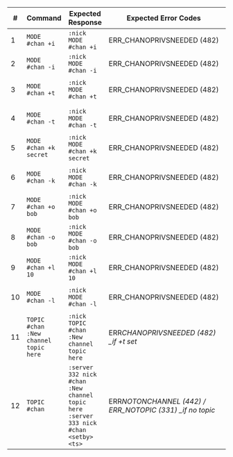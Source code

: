| #   | Command                               | Expected Response                                                                         | Expected Error Codes                                      | Actual Response                                                                                         | Pass/Fail | Comments                                                |
| --- | ------------------------------------- | ----------------------------------------------------------------------------------------- | --------------------------------------------------------- | ------------------------------------------------------------------------------------------------------- | --------- | ------------------------------------------------------- |
| 1   | `MODE #chan +i`                       | `:nick MODE #chan +i`                                                                     | ERR_CHANOPRIVSNEEDED (482)                                | `:u1!~u1@127.0.0.1 MODE #chan +i`                                                                       | Pass      | Invite‑only set successfully                            |
| 2   | `MODE #chan -i`                       | `:nick MODE #chan -i`                                                                     | ERR_CHANOPRIVSNEEDED (482)                                | `:u1!~u1@127.0.0.1 MODE #chan -i`                                                                       | Pass      | Invite‑only removed; broadcast to both                  |
| 3   | `MODE #chan +t`                       | `:nick MODE #chan +t`                                                                     | ERR_CHANOPRIVSNEEDED (482)                                | `:ft_irc 472 u1 t :is unknown mode char to me`                                                          | Fail      | ‘t’ treated as unknown; should enforce operator‑only    |
| 4   | `MODE #chan -t`                       | `:nick MODE #chan -t`                                                                     | ERR_CHANOPRIVSNEEDED (482)                                | `:ft_irc 472 u1 t :is unknown mode char to me`                                                          | Fail      | ‘t’ treated as unknown; should remove mode or error 482 |
| 5   | `MODE #chan +k secret`                | `:nick MODE #chan +k secret`                                                              | ERR_CHANOPRIVSNEEDED (482)                                | `:ft_irc 472 u1 k :is unknown mode char to me`                                                          | Fail      | ‘k’ not implemented (ERR_UNKNOWNMODE)                   |
| 6   | `MODE #chan -k`                       | `:nick MODE #chan -k`                                                                     | ERR_CHANOPRIVSNEEDED (482)                                | `:ft_irc 472 u1 k :is unknown mode char to me`                                                          | Fail      | Key‑removal not implemented (ERR_UNKNOWNMODE)           |
| 7   | `MODE #chan +o bob`                   | `:nick MODE #chan +o bob`                                                                 | ERR_CHANOPRIVSNEEDED (482)                                | `:ft_irc 482 u1 #chan :You’re not channel operator`                                                     | Pass      | Correctly blocked without op privileges                 |
| 8   | `MODE #chan -o bob`                   | `:nick MODE #chan -o bob`                                                                 | ERR_CHANOPRIVSNEEDED (482)                                | `:ft_irc 472 u2 o :is unknown mode char to me`                                                          | Fail      | Op‑removal misparsed as unknown flag                    |
| 9   | `MODE #chan +l 10`                    | `:nick MODE #chan +l 10`                                                                  | ERR_CHANOPRIVSNEEDED (482)                                | `:ft_irc 472 u1 l :is unknown mode char to me`                                                          | Fail      | Limit mode not implemented                              |
| 10  | `MODE #chan -l`                       | `:nick MODE #chan -l`                                                                     | ERR_CHANOPRIVSNEEDED (482)                                | `:ft_irc 472 u1 l :is unknown mode char to me`                                                          | Fail      | Limit‑removal not implemented (ERR_UNKNOWNMODE)         |
| 11  | `TOPIC #chan :New channel topic here` | `:nick TOPIC #chan :New channel topic here`                                               | ERR*CHANOPRIVSNEEDED (482) \_if +t set*                   | `:u1!~u1@127.0.0.1 TOPIC #chan :New channel topic here`                                                 | Pass      | Topic set and broadcast correctly                       |
| 12  | `TOPIC #chan`                         | `:server 332 nick #chan :New channel topic here`<br>`:server 333 nick #chan <setby> <ts>` | ERR*NOTONCHANNEL (442) / ERR_NOTOPIC (331) \_if no topic* | `:ft_irc 332 u1 #chan :New channel topic here<br>:u1!~u1@127.0.0.1 TOPIC #chan :New channel topic here` | Fail      | Missing RPL_TOPICWHOTIME (333); broadcast OK            |
